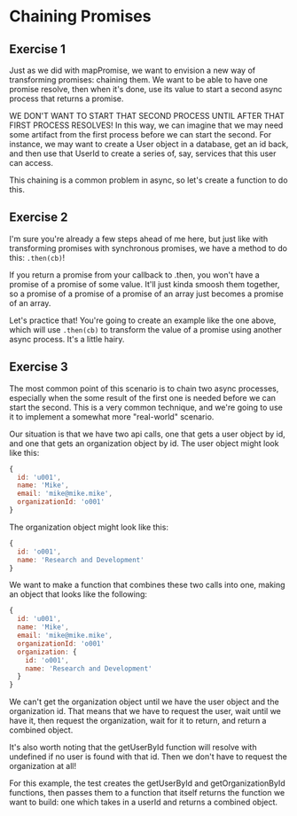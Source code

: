 # Chaining Promises

## Exercise 1

Just as we did with mapPromise, we want to envision a new way of transforming promises: chaining them.  We want to be able to have one promise resolve, then when it's done, use its value to start a second async process that returns a promise.

WE DON'T WANT TO START THAT SECOND PROCESS UNTIL AFTER THAT FIRST PROCESS RESOLVES!  In this way, we can imagine that we may need some artifact from the first process before we can start the second.  For instance, we may want to create a User object in a database, get an id back, and then use that UserId to create a series of, say, services that this user can access.

This chaining is a common problem in async, so let's create a function to do this.

## Exercise 2

I'm sure you're already a few steps ahead of me here, but just like with transforming promises with synchronous promises, we have a method to do this: `.then(cb)`!

If you return a promise from your callback to .then, you won't have a promise of a promise of some value.  It'll just kinda smoosh them together, so a promise of a promise of a promise of an array just becomes a promise of an array.

Let's practice that!  You're going to create an example like the one above, which will use `.then(cb)` to transform the value of a promise using another async process.  It's a little hairy.

## Exercise 3

The most common point of this scenario is to chain two async processes, especially when the some result of the first one is needed before we can start the second.  This is a very common technique, and we're going to use it to implement a somewhat more "real-world" scenario.

Our situation is that we have two api calls, one that gets a user object by id, and one that gets an organization object by id.  The user object might look like this:

```js
{
  id: 'u001',
  name: 'Mike',
  email: 'mike@mike.mike',
  organizationId: 'o001'
}
```

The organization object might look like this:

```js
{
  id: 'o001',
  name: 'Research and Development'
}
```

We want to make a function that combines these two calls into one, making an object that looks like the following:

```js
{
  id: 'u001',
  name: 'Mike',
  email: 'mike@mike.mike',
  organizationId: 'o001'
  organization: {
    id: 'o001',
    name: 'Research and Development'
  }
}
```

We can't get the organization object until we have the user object and the organization id.  That means that we have to request the user, wait until we have it, then request the organization, wait for it to return, and return a combined object.

It's also worth noting that the getUserById function will resolve with undefined if no user is found with that id.  Then we don't have to request the organization at all!

For this example, the test creates the getUserById and getOrganizationById functions, then passes them to a function that itself returns the function we want to build: one which takes in a userId and returns a combined object.